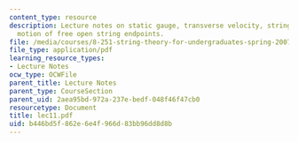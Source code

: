 ```yaml
---
content_type: resource
description: Lecture notes on static gauge, transverse velocity, string action, and
  motion of free open string endpoints.
file: /media/courses/8-251-string-theory-for-undergraduates-spring-2007/b446bd5f862e6e4f966d83bb96dd8d8b_lec11.pdf
file_type: application/pdf
learning_resource_types:
- Lecture Notes
ocw_type: OCWFile
parent_title: Lecture Notes
parent_type: CourseSection
parent_uid: 2aea95bd-972a-237e-bedf-048f46f47cb0
resourcetype: Document
title: lec11.pdf
uid: b446bd5f-862e-6e4f-966d-83bb96dd8d8b
---
```

